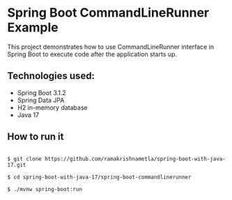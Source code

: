 # Spring Boot CommandLineRunner Example

This project demonstrates how to use CommandLineRunner interface in Spring Boot to execute code after the application starts up.

## Technologies used:
* Spring Boot 3.1.2
* Spring Data JPA
* H2 in-memory database
* Java 17

## How to run it
```

$ git clone https://github.com/ramakrishnametla/spring-boot-with-java-17.git

$ cd spring-boot-with-java-17/spring-boot-commandlinerunner

$ ./mvnw spring-boot:run

```


